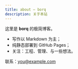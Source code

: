 ```yaml
---
title: about — borq
description: 关于本站
---
```


这里是 **borq** 的极简博客。

- 写作以 Markdown 为主；
- 纯静态部署到 GitHub Pages；
- 关注：工程、管理、与一些想法。

联系：<you@example.com>
